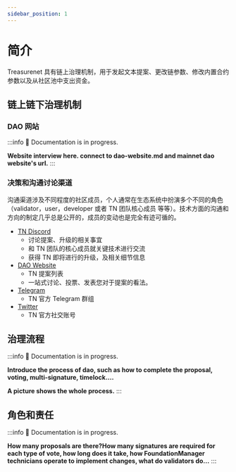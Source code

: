 ```yaml
---
sidebar_position: 1
---
```


# 简介

Treasurenet 具有链上治理机制，用于发起文本提案、更改链参数、修改内置合约参数以及从社区池中支出资金。

## 链上链下治理机制

### DAO 网站

:::info
🚧 Documentation is in progress.

**Website interview here. connect to dao-website.md and mainnet dao website's url.**
:::

### 决策和沟通讨论渠道

沟通渠道涉及不同程度的社区成员，个人通常在生态系统中扮演多个不同的角色（validator，user，developer 或者 TN 团队核心成员 等等）。技术方面的沟通和方向的制定几乎总是公开的，成员的变动也是完全有迹可循的。

- [TN Discord](https://discord.com/channels/990530508834340905/990530510746964004)
  - 讨论提案、升级的相关事宜
  - 和 TN 团队的核心成员就关键技术进行交流
  - 获得 TN 即将进行的升级，及相关细节信息
- [DAO Website](https://splatform.treasurenet.io/Governance/pool)
  - TN 提案列表
  - 一站式讨论、投票、发表您对于提案的看法。
- [Telegram](https://t.me/+hN6G5mGAlD8xMmI5)
  - TN 官方 Telegram 群组
- [Twitter](https://twitter.com/treasurenet_io)
  - TN 官方社交账号

## 治理流程

:::info
🚧 Documentation is in progress.

**Introduce the process of dao, such as how to complete the proposal, voting, multi-signature, timelock....**

**A picture shows the whole process.**
:::

## 角色和责任

:::info
🚧 Documentation is in progress.

**How many proposals are there?How many signatures are required for each type of vote, how long does it take, how FoundationManager technicians operate to implement changes, what do validators do...**
:::
